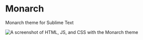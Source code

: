 Monarch
=======

Monarch theme for Sublime Text

![A screenshot of HTML, JS, and CSS with the Monarch theme](http://ericmagnuson.me/i/14qeu_20130916_003619.png "HTML, JS, and CSS samples")

